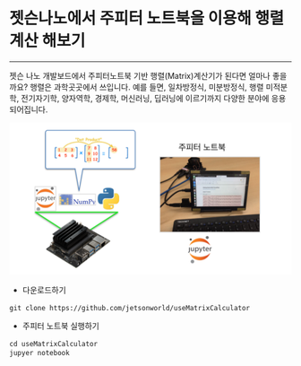 # 젯슨나노에서 주피터 노트북을 이용해 행렬계산 해보기
***
젯슨 나노 개발보드에서 주피터노트북 기반 행렬(Matrix)계산기가 된다면 얼마나 좋을까요? 행렬은 과학곳곳에서 쓰입니다. 예를 들면, 일차방정식, 미분방정식, 행렬 미적분학, 전기자기학, 양자역학, 경제학, 머신러닝, 딥러닝에 이르기까지 다양한 분야에 응용되어집니다. 

![01_image](https://raw.githubusercontent.com/jetsonworld/useMatrixCalculator/master/01_Images/Using_matrix_Jupyter_On_JetsonNano.png)

* 다운로드하기
```
git clone https://github.com/jetsonworld/useMatrixCalculator
```

* 주피터 노트북 실행하기
```
cd useMatrixCalculator
jupyer notebook
```
